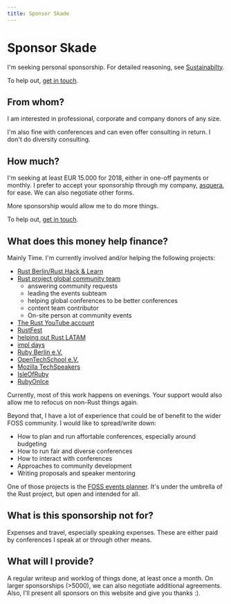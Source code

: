 ```yaml
---
title: Sponsor Skade
---
```


# Sponsor Skade

I'm seeking personal sponsorship. For detailed reasoning, see [Sustainabilty](//sustainability).

To help out, [get in touch](mailto:info@asquera.de).

## From whom?

I am interested in professional, corporate and company donors of any size.

I'm also fine with conferences and can even offer consulting in return. I don't do diversity consulting.

## How much?

I'm seeking at least EUR 15.000 for 2018, either in one-off payments or monthly. I prefer to accept your sponsorship through my company, [asquera](http://asquera.de), for ease. We can also negotiate other forms.

More sponsorship would allow me to do more things.

To help out, [get in touch](mailto:info@asquera.de).

## What does this money help finance?

Mainly Time. I'm currently involved and/or helping the following projects:

* [Rust Berlin/Rust Hack & Learn](https://www.meetup.com/opentechschool-berlin/)
* [Rust project global community team](https://rust-lang.org/teams.html)
  - answering community requests
  - leading the events subteam
  - helping global conferences to be better conferences
  - content team contributor
  - On-site person at community events
* [The Rust YouTube account](https://youtube.com/c/rustvideos)
* [RustFest](https://rustfest.eu)
* [helping out Rust LATAM](https://twitter.com/RustLatamConf)
* [impl days](https://paris.rustfest.eu/about_impl_days/)
* [Ruby Berlin e.V.](http://rubyberlin.org/)
* [OpenTechSchool e.V.](http://www.opentechschool.org/)
* [Mozilla TechSpeakers](https://wiki.mozilla.org/TechSpeakers)
* [IsleOfRuby](https://2018.isleofruby.org/)
* [RubyOnIce](https://rubyonice.com/2018)

Currently, most of this work happens on evenings. Your support would also allow me to refocus on non-Rust things again.

Beyond that, I have a lot of experience that could be of benefit to the wider FOSS community. I would like to spread/write down:
* How to plan and run affortable conferences, especially around budgeting
* How to run fair and diverse conferences
* How to interact with conferences
* Approaches to community development
* Writing proposals and speaker mentoring

One of those projects is the [FOSS events planner](https://github.com/rust-community/foss-events-planner/). It's under the umbrella of the Rust project, but open and intended for all.

## What is this sponsorship not for?

Expenses and travel, especially speaking expenses. These are either paid by conferences I speak at or through other means.

## What will I provide?

A regular writeup and worklog of things done, at least once a month. On larger sponsorships (>5000), we can also negotiate additional agreements. Also, I'll present all sponsors on this website and give you thanks :).
